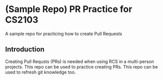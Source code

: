 # (Sample Repo) PR Practice for CS2103
A sample repo for practicing how to create Pull Requests

## Introduction
Creating Pull Requsts (PRs) is needed when using RCS in a multi-person projects.
This repo can be used to practice creating PRs. This repo can be used to refresh git
knowledge too.
